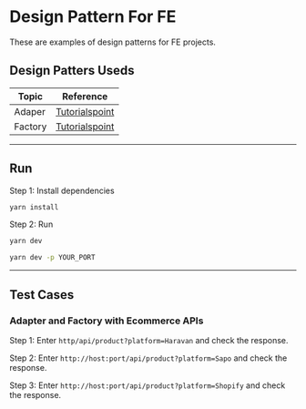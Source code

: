 # Design Pattern For FE

These are examples of design patterns for FE projects.

## Design Patters Useds

| Topic   | Reference                                                                           |
| ------- | ----------------------------------------------------------------------------------- |
| Adaper  | [Tutorialspoint](https://www.tutorialspoint.com/design_pattern/adapter_pattern.htm) |
| Factory | [Tutorialspoint](https://www.tutorialspoint.com/design_pattern/factory_pattern.htm) |

---

## Run

Step 1: Install dependencies

```bash
yarn install
```

Step 2: Run

```bash
yarn dev
```

```bash
yarn dev -p YOUR_PORT
```

---

## Test Cases

### Adapter and Factory with Ecommerce APIs

Step 1: Enter `http/api/product?platform=Haravan` and check the response.

Step 2: Enter `http://host:port/api/product?platform=Sapo` and check the response.

Step 3: Enter `http://host:port/api/product?platform=Shopify` and check the response.
